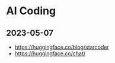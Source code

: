 # AI Coding

## 2023-05-07

* https://huggingface.co/blog/starcoder
* https://huggingface.co/chat/

